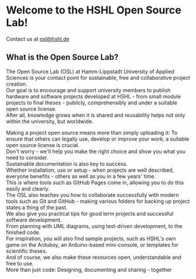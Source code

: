 # Welcome to the HSHL Open Source Lab!

Contact us at <osl@hshl.de>

## What is the Open Source Lab?

The Open Source Lab (OSL) at Hamm-Lippstadt University of Applied Sciences is your contact point for sustainable, free and collaborative project creation.  
Our goal is to encourage and support university members to publish hardware and software projects developed at HSHL - from small module projects to final theses - publicly, comprehensibly and under a suitable open source license.  
After all, knowledge grows when it is shared and reusability helps not only within the university, but worldwide.  

Making a project open source means more than simply uploading it:
To ensure that others can legally use, develop or improve your work, a suitable open source license is crucial.  
Don't worry - we'll help you make the right choice and show you what you need to consider.  
Sustainable documentation is also key to success.  
Whether installation, use or setup - when projects are well described, everyone benefits - others as well as you in a few years' time.  
This is where tools such as GitHub Pages come in, allowing you to do this easily and clearly.  
The OSL also teaches you how to collaborate successfully with modern tools such as Git and GitHub - making various folders for backing up project states a thing of the past.  
We also give you practical tips for good term projects and successful software development.  
From planning with UML diagrams, using test-driven development, to the finished code.  
For inspiration, you will also find sample projects, such as HSHL's own game on the Arduboy, an Arduino-based mini-console, or templates for scientific theses.  
And of course, we also make these resources open, understandable and free to use.  
More than just code: Designing, documenting and sharing - together
